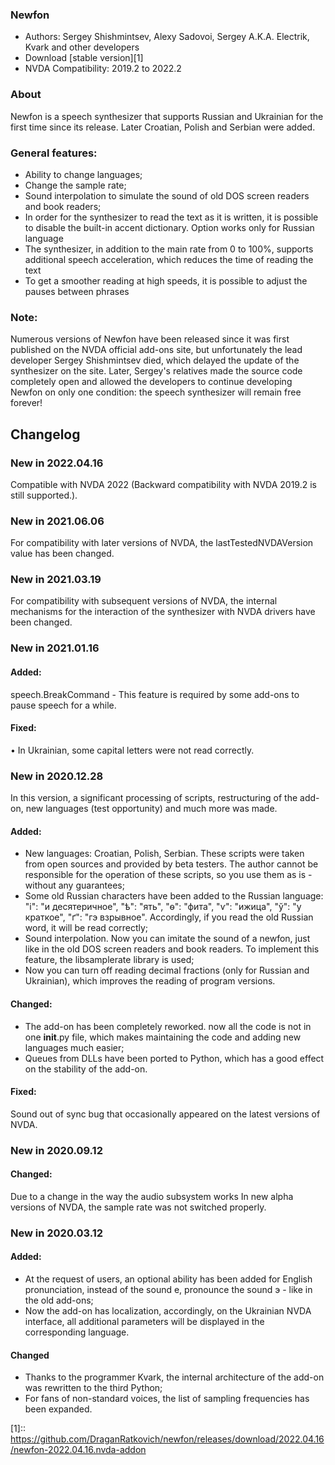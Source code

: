 ﻿### Newfon

* Authors: Sergey Shishmintsev, Alexy Sadovoi, Sergey A.K.A. Electrik, Kvark and other developers
* Download [stable version][1]
* NVDA Compatibility: 2019.2 to 2022.2

### About

Newfon is a speech synthesizer that supports Russian and Ukrainian for the first time since its release. Later Croatian, Polish and Serbian were added.

### General features:

* Ability to change languages;
* Change the sample rate;
* Sound interpolation to simulate the sound of old DOS screen readers and book readers;
* In order for the synthesizer to read the text as it is written, it is possible to disable the built-in accent dictionary. Option works only for Russian language
* The synthesizer, in addition to the main rate from 0 to 100%, supports additional speech acceleration, which reduces the time of reading the text
* To get a smoother reading at high speeds, it is possible to adjust the pauses between phrases

### Note:

Numerous versions of Newfon have been released since it was first published on the NVDA official add-ons site, but unfortunately the lead developer Sergey Shishmintsev died, which delayed the update of the synthesizer on the site.
Later, Sergey's relatives made the source code completely open and allowed the developers to continue developing Newfon on only one condition: the speech synthesizer will remain free forever!

## Changelog

### New in 2022.04.16

Compatible with NVDA 2022 (Backward compatibility with NVDA 2019.2 is still supported.).

### New in 2021.06.06

For compatibility with later versions of NVDA, the lastTestedNVDAVersion value has been changed.

### New in 2021.03.19

For compatibility with subsequent versions of NVDA, the internal mechanisms for the interaction of the synthesizer with NVDA drivers have been changed.

### New in 2021.01.16
#### Added:

speech.BreakCommand - This feature is required by some add-ons to pause speech for a while.

#### Fixed:

• In Ukrainian, some capital letters were not read correctly.

### New in 2020.12.28

In this version, a significant processing of scripts, restructuring of the add-on, new languages (test opportunity) and much more was made.

#### Added:

* New languages: Croatian, Polish, Serbian. These scripts were taken from open sources and provided by beta testers. The author cannot be responsible for the operation of these scripts, so you use them as is - without any guarantees;
* Some old Russian characters have been added to the Russian language: "і": "и десятеричное", "ѣ": "ять", "ѳ": "фита", "ѵ": "ижица", "ў": "у краткое", "ґ": "гэ взрывное". Accordingly, if you read the old Russian word, it will be read correctly;
* Sound interpolation. Now you can imitate the sound of a newfon, just like in the old DOS screen readers and book readers. To implement this feature, the libsamplerate library is used;
* Now you can turn off reading decimal fractions (only for Russian and Ukrainian), which improves the reading of program versions.

#### Changed:

* The add-on has been completely reworked. now all the code is not in one __init__.py file, which makes maintaining the code and adding new languages much easier;
* Queues from DLLs have been ported to Python, which has a good effect on the stability of the add-on.

#### Fixed:

Sound out of sync bug that occasionally appeared on the latest versions of NVDA.

### New in 2020.09.12
#### Changed:

Due to a change in the way the audio subsystem works In new alpha versions of NVDA, the sample rate was not switched properly.

### New in 2020.03.12
#### Added:

* At the request of users, an optional ability has been added for English pronunciation, instead of the sound е, pronounce the sound э - like in the old add-ons;
* Now the add-on has localization, accordingly, on the Ukrainian NVDA interface, all additional parameters will be displayed in the corresponding language.

#### Changed

* Thanks to the programmer Kvark, the internal architecture of the add-on was rewritten to the third Python;
* For fans of non-standard voices, the list of sampling frequencies has been expanded.

[1]:: https://github.com/DraganRatkovich/newfon/releases/download/2022.04.16/newfon-2022.04.16.nvda-addon
